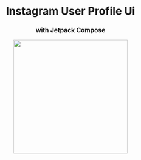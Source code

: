 <h1 align = "center">Instagram User Profile Ui</h1>
<h3 align = "center">with Jetpack Compose </h3>
<p align="center">
<img src="/assets/InstaUi.gif" width = 300>
</p>
